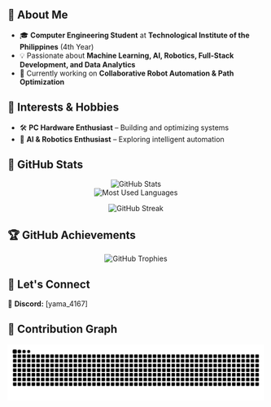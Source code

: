 ## 🚀 About Me  
- 🎓 **Computer Engineering Student** at **Technological Institute of the Philippines** (4th Year)  
- 💡 Passionate about **Machine Learning, AI, Robotics, Full-Stack Development, and Data Analytics**  
- 🤖 Currently working on **Collaborative Robot Automation & Path Optimization**  

## 🎯 Interests & Hobbies  
- 🛠️ **PC Hardware Enthusiast** – Building and optimizing systems  
- 🚀 **AI & Robotics Enthusiast** – Exploring intelligent automation  

## 🚀 GitHub Stats  
<p align="center">
  <img src="https://github-readme-stats.vercel.app/api?username=KevinS4160&show_icons=true&theme=tokyonight&hide_border=true" alt="GitHub Stats" />
  <br>
  <img src="https://github-readme-stats.vercel.app/api/top-langs/?username=KevinS4160&layout=compact&theme=tokyonight&hide_border=true" alt="Most Used Languages" />
</p>

<p align="center">
  <img src="https://github-readme-streak-stats.herokuapp.com/?user=KevinS4160&theme=tokyonight&hide_border=true" alt="GitHub Streak" />
</p>

## 🏆 GitHub Achievements  
<p align="center">
  <img src="https://github-profile-trophy.vercel.app/?username=KevinS4160&theme=tokyonight&margin-w=15&no-bg=true&no-frame=true" alt="GitHub Trophies" />
</p>

## 🔗 Let's Connect  
💬 **Discord:** [yama_4167]  

## 🐍 Contribution Graph  
![GitHub Snake Animation](https://raw.githubusercontent.com/KevinS4160/Mobius-/output/dist/github-contribution-grid-snake-dark.svg)
